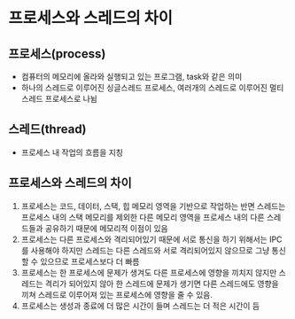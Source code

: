 # 프로세스와 스레드의 차이

## 프로세스(process)
- 컴퓨터의 메모리에 올라와 실행되고 있는 프로그램, task와 같은 의미
- 하나의 스레드로 이루어진 싱글스레드 프로세스, 여러개의 스레드로 이루어진 멀티스레드 프로세스로 나뉨

## 스레드(thread)
- 프로세스 내 작업의 흐름을 지칭

## 프로세스와 스레드의 차이
1. 프로세스는 코드, 데이터, 스택, 힙 메모리 영역을 기반으로 작업하는 반면 스레드는 프로세스 내의 스택 메모리를 제외한 다른 메모리 영역을 프로세스 내의 다른 스레드들과 공유하기 때문에 메모리적 이점이 있음
1. 프로세스는 다른 프로세스와 격리되어있기 때문에 서로 통신을 하기 위해서는 IPC를 사용해야 하지만 스레드는 다른 스레드와 서로 격리되어있지 않으므로 그냥 통신할 수 있으므로 프로세스보다 더 빠름
1. 프로세스는 한 프로세스에 문제가 생겨도 다른 프로세스에 영향을 끼치지 않지만 스레드는 격리가 되어있지 않아 한 스레드에 문제가 생기면 다른 스레드에도 영향을 끼쳐 스레드로 이루어져 있는 프로세스에 영향을 줄 수 있음.
1. 프로세스는 생성과 종료에 더 많은 시간이 들며 스레드는 더 적은 시간이 듬
